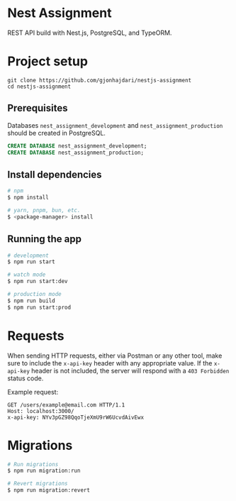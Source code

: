 # Nest Assignment

REST API build with Nest.js, PostgreSQL, and TypeORM.

# Project setup

```
git clone https://github.com/gjonhajdari/nestjs-assignment
cd nestjs-assignment
```

## Prerequisites
Databases `nest_assignment_development` and `nest_assignment_production` should be created in PostgreSQL.

```sql
CREATE DATABASE nest_assignment_development;
CREATE DATABASE nest_assignment_production;
```

## Install dependencies
```bash
# npm
$ npm install

# yarn, pnpm, bun, etc.
$ <package-manager> install
```

## Running the app

```bash
# development
$ npm run start

# watch mode
$ npm run start:dev

# production mode
$ npm run build
$ npm run start:prod
```

# Requests

When sending HTTP requests, either via Postman or any other tool, make sure to include the `x-api-key` header with any appropriate value. If the `x-api-key` header is not included, the server will respond with a `403 Forbidden` status code.

Example request:
```http
GET /users/example@email.com HTTP/1.1
Host: localhost:3000/
x-api-key: NYv3pGZ98QqoTjeXmU9rW6UcvdAivEwx
```

# Migrations

```bash
# Run migrations
$ npm run migration:run

# Revert migrations
$ npm run migration:revert
```
